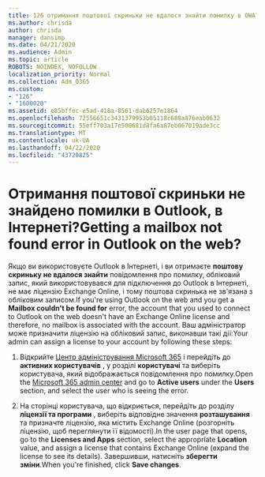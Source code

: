 ```yaml
---
title: 126 отримання поштової скриньки не вдалося знайти помилку в OWA?
ms.author: chrisda
author: chrisda
manager: dansimp
ms.date: 04/21/2020
ms.audience: Admin
ms.topic: article
ROBOTS: NOINDEX, NOFOLLOW
localization_priority: Normal
ms.collection: Adm_O365
ms.custom:
- "126"
- "1600020"
ms.assetid: e85bffec-e5ad-418a-8561-dab6257e1864
ms.openlocfilehash: 72556651c3431379953b05118c688a876eab0632
ms.sourcegitcommit: 55eff703a17e500681d8fa6a87eb067019ade3cc
ms.translationtype: MT
ms.contentlocale: uk-UA
ms.lasthandoff: 04/22/2020
ms.locfileid: "43720825"
---
```

# <a name="getting-a-mailbox-not-found-error-in-outlook-on-the-web"></a><span data-ttu-id="a7293-102">Отримання поштової скриньки не знайдено помилки в Outlook, в Інтернеті?</span><span class="sxs-lookup"><span data-stu-id="a7293-102">Getting a mailbox not found error in Outlook on the web?</span></span>

<span data-ttu-id="a7293-103">Якщо ви використовуєте Outlook в Інтернеті, і ви отримаєте **поштову скриньку не вдалося знайти** повідомлення про помилку, обліковий запис, який використовувався для підключення до Outlook в Інтернеті, не має ліцензію Exchange Online, і тому поштова скринька не зв'язана з обліковим записом.</span><span class="sxs-lookup"><span data-stu-id="a7293-103">If you're using Outlook on the web and you get a **Mailbox couldn't be found for** error, the account that you used to connect to Outlook on the web doesn't have an Exchange Online license and therefore, no mailbox is associated with the account.</span></span> <span data-ttu-id="a7293-104">Ваш адміністратор може призначити ліцензію на обліковий запис, виконавши такі дії:</span><span class="sxs-lookup"><span data-stu-id="a7293-104">Your admin can assign a license to your account by following these steps:</span></span>

1. <span data-ttu-id="a7293-105">Відкрийте [Центр адміністрування Microsoft 365](https://portal.office.com/adminportal/home#/homepage) і перейдіть до **активних користувачів** , у розділі **користувачі** та виберіть користувача, який відображається повідомлення про помилку.</span><span class="sxs-lookup"><span data-stu-id="a7293-105">Open the [Microsoft 365 admin center](https://portal.office.com/adminportal/home#/homepage) and go to **Active users** under the **Users** section, and select the user who is seeing the error.</span></span>

2. <span data-ttu-id="a7293-106">На сторінці користувача, що відкриється, перейдіть до розділу **ліцензії та програми** , виберіть відповідне значення **розташування** та призначте ліцензію, яка містить Exchange Online (розгорніть ліцензію, щоб переглянути її відомості).</span><span class="sxs-lookup"><span data-stu-id="a7293-106">In the user page that opens, go to the **Licenses and Apps** section, select the appropriate **Location** value, and assign a license that contains Exchange Online (expand the license to see its details).</span></span> <span data-ttu-id="a7293-107">Завершивши, натисніть **зберегти зміни**.</span><span class="sxs-lookup"><span data-stu-id="a7293-107">When you're finished, click **Save changes**.</span></span>
